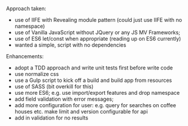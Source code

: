 Approach taken:

- use of IIFE with Revealing module pattern (could just use IIFE with no namespace)
- use of Vanilla JavaScript without JQuery or any JS MV Frameworks;
- use of ES6 let/const when appropriate (reading up on ES6 currently)
- wanted a simple, script with no dependencies

Enhancements:

- adopt a TDD approach and write unit tests first before write code
- use normalize css
- use a Gulp script to kick off a build and build app from resources
- use of SASS (bit overkill for this)
- use more ES6; e.g. use import/export features and drop namespace
- add field validation with error messages;
- add more configuration for user: e.g. query for searches on coffee houses etc. make limit and version configurable for api
- add in validation for no results

